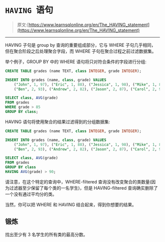 # `HAVING `语句

> 原文:[https://www.learnsqlonline.org/en/The_HAVING_statement](https://www.learnsqlonline.org/en/The_HAVING_statement)

* * *

HAVING 子句是 group by 查询的重要组成部分，它与 WHERE 子句几乎相同，但在聚合阶段之后处理聚合字段，而 WHERE 子句在聚合过程之前过滤数据集。

举个例子，GROUP BY 中的 WHERE 语句将只对符合条件的字段进行分组:

```sql
CREATE TABLE grades (name TEXT, class INTEGER, grade INTEGER);

INSERT INTO grades (name, class, grade) VALUES
    ("John", 1, 97), ("Eric", 1, 88), ("Jessica", 1, 98), ("Mike", 1, 82), ("Jeff", 1, NULL),
    ("Ben", 2, 93), ("Andrew", 2, 82), ("Jason", 2, 87), ("Carol", 2, 99), ("Fred", 2, 79);

SELECT class, AVG(grade) 
FROM grades 
WHERE grade > 85 
GROUP BY class; 
```

HAVING 语句将使用聚合的结果过滤得到的分组数据集:

```sql
CREATE TABLE grades (name TEXT, class INTEGER, grade INTEGER);

INSERT INTO grades (name, class, grade) VALUES
    ("John", 1, 97), ("Eric", 1, 88), ("Jessica", 1, 98), ("Mike", 1, 82), ("Jeff", 1, NULL),
    ("Ben", 2, 93), ("Andrew", 2, 82), ("Jason", 2, 87), ("Carol", 2, 99), ("Fred", 2, 79);

SELECT class, AVG(grade) 
FROM grades 
GROUP BY class
HAVING AVG(grade) > 90; 
```

请注意，在这个特定的查询中，WHERE-filtered 查询没有改变聚合的类数量(因为过滤器至少保留了每个类的一名学生)，但是 HAVING-filtered 查询确实删除了一个没有通过平均分的类。

当然，你可以把 WHERE 和 HAVING 结合起来，得到你想要的结果。

## 锻炼

找出至少有 3 名学生的所有类的最高分数。